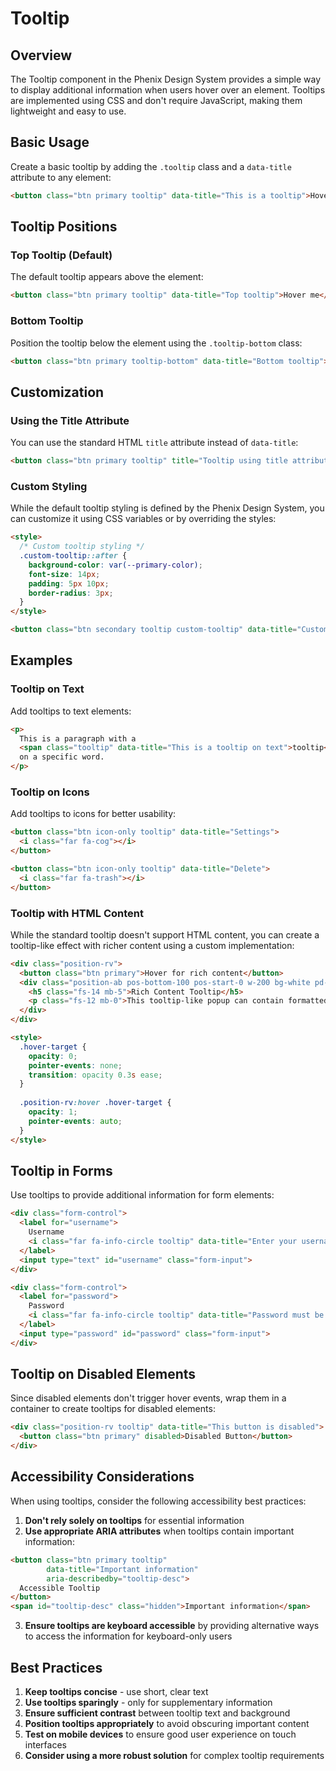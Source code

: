 # Tooltip

## Overview

The Tooltip component in the Phenix Design System provides a simple way to display additional information when users hover over an element. Tooltips are implemented using CSS and don't require JavaScript, making them lightweight and easy to use.

## Basic Usage

Create a basic tooltip by adding the `.tooltip` class and a `data-title` attribute to any element:

```html
<button class="btn primary tooltip" data-title="This is a tooltip">Hover me</button>
```

## Tooltip Positions

### Top Tooltip (Default)

The default tooltip appears above the element:

```html
<button class="btn primary tooltip" data-title="Top tooltip">Hover me</button>
```

### Bottom Tooltip

Position the tooltip below the element using the `.tooltip-bottom` class:

```html
<button class="btn primary tooltip-bottom" data-title="Bottom tooltip">Hover me</button>
```

## Customization

### Using the Title Attribute

You can use the standard HTML `title` attribute instead of `data-title`:

```html
<button class="btn primary tooltip" title="Tooltip using title attribute">Hover me</button>
```

### Custom Styling

While the default tooltip styling is defined by the Phenix Design System, you can customize it using CSS variables or by overriding the styles:

```html
<style>
  /* Custom tooltip styling */
  .custom-tooltip::after {
    background-color: var(--primary-color);
    font-size: 14px;
    padding: 5px 10px;
    border-radius: 3px;
  }
</style>

<button class="btn secondary tooltip custom-tooltip" data-title="Custom styled tooltip">Hover me</button>
```

## Examples

### Tooltip on Text

Add tooltips to text elements:

```html
<p>
  This is a paragraph with a 
  <span class="tooltip" data-title="This is a tooltip on text">tooltip</span> 
  on a specific word.
</p>
```

### Tooltip on Icons

Add tooltips to icons for better usability:

```html
<button class="btn icon-only tooltip" data-title="Settings">
  <i class="far fa-cog"></i>
</button>

<button class="btn icon-only tooltip" data-title="Delete">
  <i class="far fa-trash"></i>
</button>
```

### Tooltip with HTML Content

While the standard tooltip doesn't support HTML content, you can create a tooltip-like effect with richer content using a custom implementation:

```html
<div class="position-rv">
  <button class="btn primary">Hover for rich content</button>
  <div class="position-ab pos-bottom-100 pos-start-0 w-200 bg-white pd-10 radius-sm bx-shadow-dp-1 border-1 border-solid border-alpha-10 hidden hover-target">
    <h5 class="fs-14 mb-5">Rich Content Tooltip</h5>
    <p class="fs-12 mb-0">This tooltip-like popup can contain formatted text, images, and other HTML elements.</p>
  </div>
</div>

<style>
  .hover-target {
    opacity: 0;
    pointer-events: none;
    transition: opacity 0.3s ease;
  }
  
  .position-rv:hover .hover-target {
    opacity: 1;
    pointer-events: auto;
  }
</style>
```

## Tooltip in Forms

Use tooltips to provide additional information for form elements:

```html
<div class="form-control">
  <label for="username">
    Username 
    <i class="far fa-info-circle tooltip" data-title="Enter your username or email address"></i>
  </label>
  <input type="text" id="username" class="form-input">
</div>

<div class="form-control">
  <label for="password">
    Password 
    <i class="far fa-info-circle tooltip" data-title="Password must be at least 8 characters long"></i>
  </label>
  <input type="password" id="password" class="form-input">
</div>
```

## Tooltip on Disabled Elements

Since disabled elements don't trigger hover events, wrap them in a container to create tooltips for disabled elements:

```html
<div class="position-rv tooltip" data-title="This button is disabled">
  <button class="btn primary" disabled>Disabled Button</button>
</div>
```

## Accessibility Considerations

When using tooltips, consider the following accessibility best practices:

1. **Don't rely solely on tooltips** for essential information
2. **Use appropriate ARIA attributes** when tooltips contain important information:

```html
<button class="btn primary tooltip" 
        data-title="Important information" 
        aria-describedby="tooltip-desc">
  Accessible Tooltip
</button>
<span id="tooltip-desc" class="hidden">Important information</span>
```

3. **Ensure tooltips are keyboard accessible** by providing alternative ways to access the information for keyboard-only users

## Best Practices

1. **Keep tooltips concise** - use short, clear text
2. **Use tooltips sparingly** - only for supplementary information
3. **Ensure sufficient contrast** between tooltip text and background
4. **Position tooltips appropriately** to avoid obscuring important content
5. **Test on mobile devices** to ensure good user experience on touch interfaces
6. **Consider using a more robust solution** for complex tooltip requirements
